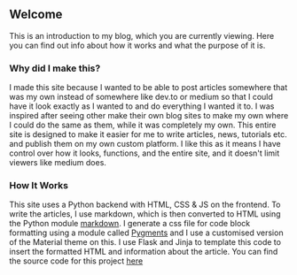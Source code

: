 ## Welcome

This is an introduction to my blog, which you are currently viewing. Here you can find out info about how it works and what the purpose of it is.

### Why did I make this?

I made this site because I wanted to be able to post articles somewhere that was my own instead of somewhere like dev.to or medium so that I could have it look exactly as I wanted to and do everything I wanted it to. I was inspired after seeing other make their own blog sites to make my own where I could do the same as them, while it was completely my own. This entire site is designed to make it easier for me to write articles, news, tutorials etc. and publish them on my own custom platform. I like this as it means I have control over how it looks, functions, and the entire site, and it doesn't limit viewers like medium does.

### How It Works

This site uses a Python backend with HTML, CSS & JS on the frontend. To write the articles, I use markdown, which is then converted to HTML using the Python module [markdown](https://python-markdown.github.io/). I generate a css file for code block formatting using a module called [Pygments](https://pygments.org/) and I use a customised version of the Material theme on this. I use Flask and Jinja to template this code to insert the formatted HTML and information about the article. You can find the source code for this project [here](https://github.com/cxllm/articles)
